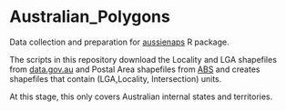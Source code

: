 # Australian_Polygons

Data collection and preparation for [aussienaps](https://github.com/carlosyanez/aussiemaps) R package.

The scripts in this repository download the Locality and LGA shapefiles from [data.gov.au](https://data.gov.au) and Postal Area shapefiles from [ABS](https://abs.gov.au) and creates shapefiles that contain (LGA,Locality, Intersection) units.

At this stage, this only covers Australian internal states and territories.

